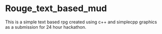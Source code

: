 # Rouge_text_based_mud
This is a simple text based rpg created using c++ and simplecpp graphics as a submission for 24 hour hackathon.
